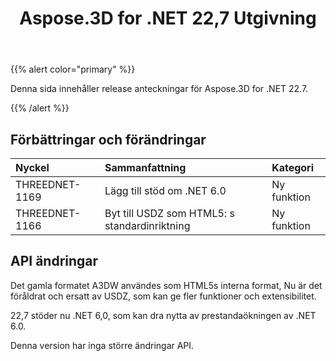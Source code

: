 ﻿---
title: Aspose.3D for .NET 22,7 Utgivning
type: docs
weight: 6
url: /sv/net/aspose-3d-for-net-22-7-release-notes/
description: Publiceringsnoterna av Aspose.3D for .NET 22.7.
---
{{% alert color="primary" %}}

Denna sida innehåller release anteckningar för Aspose.3D for .NET 22.7.

{{% /alert %}}
## **Förbättringar och förändringar**

|**Nyckel**|**Sammanfattning**|**Kategori**|
|:- |:- |:- |
|THREEDNET-1169 |Lägg till stöd om .NET 6.0|Ny funktion|
|THREEDNET-1166 |Byt till USDZ som HTML5: s standardinriktning|Ny funktion|

## API ändringar ##


Det gamla formatet A3DW användes som HTML5s interna format, Nu är det föråldrat och ersatt av USDZ, som kan ge fler funktioner och extensibilitet.

22,7 stöder nu .NET 6,0, som kan dra nytta av prestandaökningen av .NET 6.0.

Denna version har inga större ändringar API.


